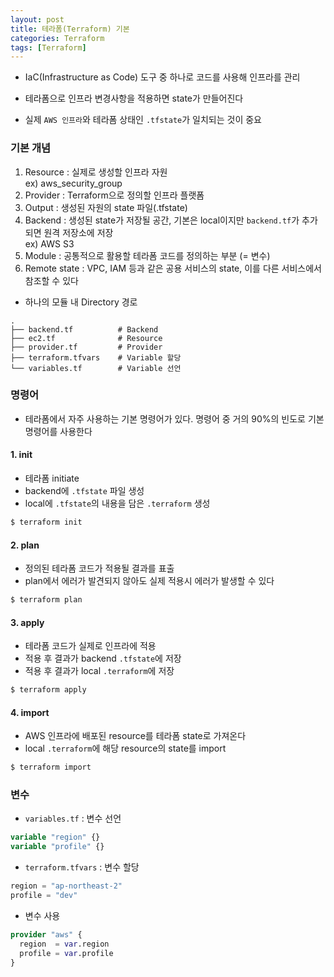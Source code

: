 ```yaml
---
layout: post
title: 테라폼(Terraform) 기본
categories: Terraform
tags: [Terraform]
---
```

- IaC(Infrastructure as Code) 도구 중 하나로 코드를 사용해 인프라를 관리
- 테라폼으로 인프라 변경사항을 적용하면 state가 만들어진다

- 실제 `AWS 인프라`와 테라폼 상태인 `.tfstate`가 일치되는 것이 중요

### 기본 개념
1. Resource : 실제로 생성할 인프라 자원  
    ex) aws_security_group
2. Provider : Terraform으로 정의할 인프라 플랫폼
3. Output : 생성된 자원의 state 파일(.tfstate)
4. Backend : 생성된 state가 저장될 공간, 기본은 local이지만 `backend.tf`가 추가되면 원격 저장소에 저장  
    ex) AWS S3
5. Module : 공통적으로 활용할 테라폼 코드를 정의하는 부분 (= 변수)
6. Remote state : VPC, IAM 등과 같은 공용 서비스의 state, 이를 다른 서비스에서 참조할 수 있다 

- 하나의 모듈 내 Directory 경로

```
.
├── backend.tf          # Backend
├── ec2.tf              # Resource
├── provider.tf         # Provider
├── terraform.tfvars    # Variable 할당
└── variables.tf        # Variable 선언
```


### 명령어
- 테라폼에서 자주 사용하는 기본 명령어가 있다. 명령어 중 거의 90%의 빈도로 기본 명령어를 사용한다

#### 1. init
- 테라폼 initiate
- backend에 `.tfstate` 파일 생성
- local에 `.tfstate`의 내용을 담은 `.terraform` 생성

```bash
$ terraform init
```

#### 2. plan
- 정의된 테라폼 코드가 적용될 결과를 표출
- plan에서 에러가 발견되지 않아도 실제 적용시 에러가 발생할 수 있다

```bash
$ terraform plan
```

#### 3. apply
- 테라폼 코드가 실제로 인프라에 적용
- 적용 후 결과가 backend `.tfstate`에 저장
- 적용 후 결과가 local `.terraform`에 저장

```bash
$ terraform apply
```

#### 4. import
- AWS 인프라에 배포된 resource를 테라폼 state로 가져온다
- local `.terraform`에 해당 resource의 state를 import

```bash
$ terraform import
```

### 변수
- `variables.tf` : 변수 선언

```tf
variable "region" {}
variable "profile" {}
```

- `terraform.tfvars` : 변수 할당

```tf
region = "ap-northeast-2"
profile = "dev"
```

- 변수 사용

```tf
provider "aws" {
  region  = var.region
  profile = var.profile
}
```